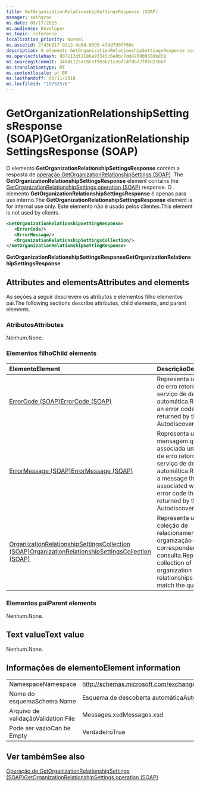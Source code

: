 ```yaml
---
title: GetOrganizationRelationshipSettingsResponse (SOAP)
manager: sethgros
ms.date: 09/17/2015
ms.audience: Developer
ms.topic: reference
localization_priority: Normal
ms.assetid: 2f43b817-92c2-4e04-8095-479d790f768c
description: O elemento GetOrganizationRelationshipSettingsResponse contém a resposta de operação (SOAP) GetOrganizationRelationshipSettings. O elemento GetOrganizationRelationshipSettingsResponse é apenas para uso interno. Este elemento não é usado pelos clientes.
ms.openlocfilehash: 907113df2186a93345c6e0bc7dd470909508bd38
ms.sourcegitcommit: 34041125dc8c5f993b21cebfc4f8b72f0fd2cb6f
ms.translationtype: MT
ms.contentlocale: pt-BR
ms.lasthandoff: 06/11/2018
ms.locfileid: "19752576"
---
```

# <a name="getorganizationrelationshipsettingsresponse-soap"></a><span data-ttu-id="870f2-105">GetOrganizationRelationshipSettingsResponse (SOAP)</span><span class="sxs-lookup"><span data-stu-id="870f2-105">GetOrganizationRelationshipSettingsResponse (SOAP)</span></span>

<span data-ttu-id="870f2-106">O elemento **GetOrganizationRelationshipSettingsResponse** contém a resposta de [operação GetOrganizationRelationshipSettings (SOAP)](getorganizationrelationshipsettings-operation-soap.md) .</span><span class="sxs-lookup"><span data-stu-id="870f2-106">The **GetOrganizationRelationshipSettingsResponse** element contains the [GetOrganizationRelationshipSettings operation (SOAP)](getorganizationrelationshipsettings-operation-soap.md) response.</span></span> <span data-ttu-id="870f2-107">O elemento **GetOrganizationRelationshipSettingsResponse** é apenas para uso interno.</span><span class="sxs-lookup"><span data-stu-id="870f2-107">The **GetOrganizationRelationshipSettingsResponse** element is for internal use only.</span></span> <span data-ttu-id="870f2-108">Este elemento não é usado pelos clientes.</span><span class="sxs-lookup"><span data-stu-id="870f2-108">This element is not used by clients.</span></span> 
  
```XML
<GetOrganizationRelationshipSettingResponse>
   <ErrorCode/>
   <ErrorMessage/>
   <OrganizationRelationshipSettingsCollection/>
</GetOrganizationRelationshipSettingResponse>
```

 <span data-ttu-id="870f2-109">**GetOrganizationRelationshipSettingsResponse**</span><span class="sxs-lookup"><span data-stu-id="870f2-109">**GetOrganizationRelationshipSettingsResponse**</span></span>
## <a name="attributes-and-elements"></a><span data-ttu-id="870f2-110">Attributes and elements</span><span class="sxs-lookup"><span data-stu-id="870f2-110">Attributes and elements</span></span>

<span data-ttu-id="870f2-111">As seções a seguir descrevem os atributos e elementos filho elementos pai.</span><span class="sxs-lookup"><span data-stu-id="870f2-111">The following sections describe attributes, child elements, and parent elements.</span></span>
  
### <a name="attributes"></a><span data-ttu-id="870f2-112">Atributos</span><span class="sxs-lookup"><span data-stu-id="870f2-112">Attributes</span></span>

<span data-ttu-id="870f2-113">Nenhum.</span><span class="sxs-lookup"><span data-stu-id="870f2-113">None.</span></span>
  
### <a name="child-elements"></a><span data-ttu-id="870f2-114">Elementos filho</span><span class="sxs-lookup"><span data-stu-id="870f2-114">Child elements</span></span>

|<span data-ttu-id="870f2-115">**Elemento**</span><span class="sxs-lookup"><span data-stu-id="870f2-115">**Element**</span></span>|<span data-ttu-id="870f2-116">**Descrição**</span><span class="sxs-lookup"><span data-stu-id="870f2-116">**Description**</span></span>|
|:-----|:-----|
|[<span data-ttu-id="870f2-117">ErrorCode (SOAP)</span><span class="sxs-lookup"><span data-stu-id="870f2-117">ErrorCode (SOAP)</span></span>](errorcode-soap.md) <br/> |<span data-ttu-id="870f2-118">Representa um código de erro retornado pelo serviço de descoberta automática.</span><span class="sxs-lookup"><span data-stu-id="870f2-118">Represents an error code that is returned by the Autodiscover service.</span></span>  <br/> |
|[<span data-ttu-id="870f2-119">ErrorMessage (SOAP)</span><span class="sxs-lookup"><span data-stu-id="870f2-119">ErrorMessage (SOAP)</span></span>](errormessage-soap.md) <br/> |<span data-ttu-id="870f2-120">Representa uma mensagem que está associada um código de erro retornado pelo serviço de descoberta automática.</span><span class="sxs-lookup"><span data-stu-id="870f2-120">Represents a message that is associated with an error code that is returned by the Autodiscover service.</span></span>  <br/> |
|[<span data-ttu-id="870f2-121">OrganizationRelationshipSettingsCollection (SOAP)</span><span class="sxs-lookup"><span data-stu-id="870f2-121">OrganizationRelationshipSettingsCollection (SOAP)</span></span>](organizationrelationshipsettingscollection-soap.md) <br/> |<span data-ttu-id="870f2-122">Representa uma coleção de relacionamentos da organização que correspondem à consulta.</span><span class="sxs-lookup"><span data-stu-id="870f2-122">Represents a collection of organization relationships that match the query.</span></span>  <br/> |
   
### <a name="parent-elements"></a><span data-ttu-id="870f2-123">Elementos pai</span><span class="sxs-lookup"><span data-stu-id="870f2-123">Parent elements</span></span>

<span data-ttu-id="870f2-124">Nenhum.</span><span class="sxs-lookup"><span data-stu-id="870f2-124">None.</span></span>
  
## <a name="text-value"></a><span data-ttu-id="870f2-125">Text value</span><span class="sxs-lookup"><span data-stu-id="870f2-125">Text value</span></span>

<span data-ttu-id="870f2-126">Nenhum.</span><span class="sxs-lookup"><span data-stu-id="870f2-126">None.</span></span>
  
## <a name="element-information"></a><span data-ttu-id="870f2-127">Informações de elemento</span><span class="sxs-lookup"><span data-stu-id="870f2-127">Element information</span></span>

|||
|:-----|:-----|
|<span data-ttu-id="870f2-128">Namespace</span><span class="sxs-lookup"><span data-stu-id="870f2-128">Namespace</span></span>  <br/> |http://schemas.microsoft.com/exchange/2010/Autodiscover  <br/> |
|<span data-ttu-id="870f2-129">Nome do esquema</span><span class="sxs-lookup"><span data-stu-id="870f2-129">Schema Name</span></span>  <br/> |<span data-ttu-id="870f2-130">Esquema de descoberta automática</span><span class="sxs-lookup"><span data-stu-id="870f2-130">Autodiscover schema</span></span>  <br/> |
|<span data-ttu-id="870f2-131">Arquivo de validação</span><span class="sxs-lookup"><span data-stu-id="870f2-131">Validation File</span></span>  <br/> |<span data-ttu-id="870f2-132">Messages.xsd</span><span class="sxs-lookup"><span data-stu-id="870f2-132">Messages.xsd</span></span>  <br/> |
|<span data-ttu-id="870f2-133">Pode ser vazio</span><span class="sxs-lookup"><span data-stu-id="870f2-133">Can be Empty</span></span>  <br/> |<span data-ttu-id="870f2-134">Verdadeiro</span><span class="sxs-lookup"><span data-stu-id="870f2-134">True</span></span>  <br/> |
   
## <a name="see-also"></a><span data-ttu-id="870f2-135">Ver também</span><span class="sxs-lookup"><span data-stu-id="870f2-135">See also</span></span>



[<span data-ttu-id="870f2-136">Operação de GetOrganizationRelationshipSettings (SOAP)</span><span class="sxs-lookup"><span data-stu-id="870f2-136">GetOrganizationRelationshipSettings operation (SOAP)</span></span>](getorganizationrelationshipsettings-operation-soap.md)

